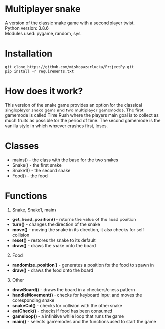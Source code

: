 # Multiplayer snake
A version of the classic snake game with a second player twist. <br />
Python version: 3.8.6 <br />
Modules  used: pygame, random, sys 

# Installation
`git clone https://github.com/mishopazarlucka/ProjectPy.git` <br />
`pip install -r requirements.txt`

# How does it work?
This version of the snake game provides an option for the classical singleplayer snake game and two multiplayer gamemodes.
The first gamemode is called Time Rush where the players main goal is to collect as much fruits as possible for the period of time.
The second gamemode is the vanilla style in which whoever crashes first, loses.

# Classes
* mains() - the class with the base for the two snakes
* Snake() - the first snake
* Snake1() - the second snake
* Food() - the food

# Functions
1. Snake, Snake1, mains
* **get_head_position()** - returns the value of the head position
* **turn()** - changes the direction of the snake
* **move()** - moving the snake in its direction, it also checks for self collision
* **reset()** - restores the snake to its default
* **draw()** - draws the snake onto the board
2. Food
* **randomize_position()** - generates a position for the food to spawn in
* **draw()** - draws the food onto the board
3. Other
* **drawBoard()** - draws the board in a checkers/chess pattern
* **handleMovement()** - checks for keyboard input and moves the coresponding snake
* **snakeCol()** - checks for collision with the other snake
* **eatCheck()** - checks if food has been consumed
* **gameloop()** - a infinitive while loop that runs the game
* **main()** - selects gamemodes and the functions used to start the game
